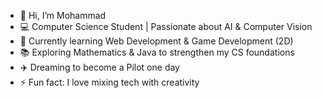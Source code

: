 - 👋 Hi, I’m Mohammad
- 💻 Computer Science Student | Passionate about AI & Computer Vision
- 🌱 Currently learning Web Development & Game Development (2D)
- 📚 Exploring Mathematics & Java to strengthen my CS foundations
- ✈️ Dreaming to become a Pilot one day
- ⚡ Fun fact: I love mixing tech with creativity

<!---
Ixyl557/Ixyl557 is a ✨ special ✨ repository because its `README.md` (this file) appears on your GitHub profile.
You can click the Preview link to take a look at your changes.
--->

